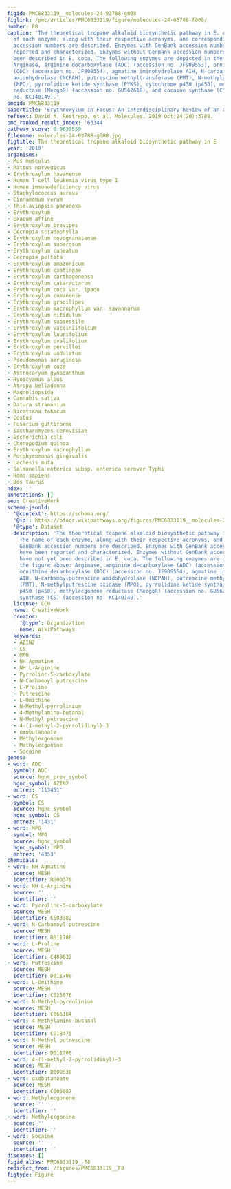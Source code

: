 ```yaml
---
figid: PMC6833119__molecules-24-03788-g008
figlink: /pmc/articles/PMC6833119/figure/molecules-24-03788-f008/
number: F8
caption: 'The theoretical tropane alkaloid biosynthetic pathway in E. coca. The name
  of each enzyme, along with their respective acronyms, and corresponding GenBank
  accession numbers are described. Enzymes with GenBank accession numbers have been
  reported and characterized. Enzymes without GenBank accession numbers have not yet
  been described in E. coca. The following enzymes are depicted in the figure above:
  Arginase, arginine decarboxylase (ADC) (accession no. JF909553), ornithine decarboxylase
  (ODC) (accession no. JF909554), agmatine iminohydrolase AIH, N-carbamoylputrescine
  amidohydrolase (NCPAH), putrescine methyltransferase (PMT), N-methylputrescine oxidase
  (MPO), pyrrolidine ketide synthase (PYKS), cytochrome p450 (p450), methylecgonone
  reductase (MecgoR) (accession no. GU562618), and cocaine synthase (CS) (accession
  no. KC140149).'
pmcid: PMC6833119
papertitle: 'Erythroxylum in Focus: An Interdisciplinary Review of an Overlooked Genus.'
reftext: David A. Restrepo, et al. Molecules. 2019 Oct;24(20):3788.
pmc_ranked_result_index: '63344'
pathway_score: 0.9639559
filename: molecules-24-03788-g008.jpg
figtitle: The theoretical tropane alkaloid biosynthetic pathway in E
year: '2019'
organisms:
- Mus musculus
- Rattus norvegicus
- Erythroxylum havanense
- Human T-cell leukemia virus type I
- Human immunodeficiency virus
- Staphylococcus aureus
- Cinnamomum verum
- Thielaviopsis paradoxa
- Erythroxylum
- Exacum affine
- Erythroxylum brevipes
- Cecropia sciadophylla
- Erythroxylum novogranatense
- Erythroxylum suberosum
- Erythroxylum cuneatum
- Cecropia peltata
- Erythroxylum amazonicum
- Erythroxylum caatingae
- Erythroxylum carthagenense
- Erythroxylum cataractarum
- Erythroxylum coca var. ipadu
- Erythroxylum cumanense
- Erythroxylum gracilipes
- Erythroxylum macrophyllum var. savannarum
- Erythroxylum nitidulum
- Erythroxylum subsessile
- Erythroxylum vacciniifolium
- Erythroxylum laurifolium
- Erythroxylum ovalifolium
- Erythroxylum pervillei
- Erythroxylum undulatum
- Pseudomonas aeruginosa
- Erythroxylum coca
- Astrocaryum gynacanthum
- Hyoscyamus albus
- Atropa belladonna
- Magnoliopsida
- Cannabis sativa
- Datura stramonium
- Nicotiana tabacum
- Costus
- Fusarium guttiforme
- Saccharomyces cerevisiae
- Escherichia coli
- Chenopodium quinoa
- Erythroxylum macrophyllum
- Porphyromonas gingivalis
- Lachesis muta
- Salmonella enterica subsp. enterica serovar Typhi
- Homo sapiens
- Bos taurus
ndex: ''
annotations: []
seo: CreativeWork
schema-jsonld:
  '@context': https://schema.org/
  '@id': https://pfocr.wikipathways.org/figures/PMC6833119__molecules-24-03788-g008.html
  '@type': Dataset
  description: 'The theoretical tropane alkaloid biosynthetic pathway in E. coca.
    The name of each enzyme, along with their respective acronyms, and corresponding
    GenBank accession numbers are described. Enzymes with GenBank accession numbers
    have been reported and characterized. Enzymes without GenBank accession numbers
    have not yet been described in E. coca. The following enzymes are depicted in
    the figure above: Arginase, arginine decarboxylase (ADC) (accession no. JF909553),
    ornithine decarboxylase (ODC) (accession no. JF909554), agmatine iminohydrolase
    AIH, N-carbamoylputrescine amidohydrolase (NCPAH), putrescine methyltransferase
    (PMT), N-methylputrescine oxidase (MPO), pyrrolidine ketide synthase (PYKS), cytochrome
    p450 (p450), methylecgonone reductase (MecgoR) (accession no. GU562618), and cocaine
    synthase (CS) (accession no. KC140149).'
  license: CC0
  name: CreativeWork
  creator:
    '@type': Organization
    name: WikiPathways
  keywords:
  - AZIN2
  - CS
  - MPO
  - NH Agmatine
  - NH L-Arginine
  - Pyrrolinc-5-carboxylate
  - N-Carbamoyl putrescine
  - L-Proline
  - Putrescine
  - L-Omithine
  - N-Methyl-pyrrolinium
  - 4-Methylamino-butanal
  - N-Methyl putrescine
  - 4-(1-methyl-2-pyrrolidinyl)-3
  - oxobutanoate
  - Methylecgonone
  - Methylecgonine
  - Socaine
genes:
- word: ADC
  symbol: ADC
  source: hgnc_prev_symbol
  hgnc_symbol: AZIN2
  entrez: '113451'
- word: CS
  symbol: CS
  source: hgnc_symbol
  hgnc_symbol: CS
  entrez: '1431'
- word: MPO
  symbol: MPO
  source: hgnc_symbol
  hgnc_symbol: MPO
  entrez: '4353'
chemicals:
- word: NH Agmatine
  source: MESH
  identifier: D000376
- word: NH L-Arginine
  source: ''
  identifier: ''
- word: Pyrrolinc-5-carboxylate
  source: MESH
  identifier: C503382
- word: N-Carbamoyl putrescine
  source: MESH
  identifier: D011700
- word: L-Proline
  source: MESH
  identifier: C489032
- word: Putrescine
  source: MESH
  identifier: D011700
- word: L-Omithine
  source: MESH
  identifier: C025076
- word: N-Methyl-pyrrolinium
  source: MESH
  identifier: C066184
- word: 4-Methylamino-butanal
  source: MESH
  identifier: C018475
- word: N-Methyl putrescine
  source: MESH
  identifier: D011700
- word: 4-(1-methyl-2-pyrrolidinyl)-3
  source: MESH
  identifier: D009538
- word: oxobutanoate
  source: MESH
  identifier: C005087
- word: Methylecgonone
  source: ''
  identifier: ''
- word: Methylecgonine
  source: ''
  identifier: ''
- word: Socaine
  source: ''
  identifier: ''
diseases: []
figid_alias: PMC6833119__F8
redirect_from: /figures/PMC6833119__F8
figtype: Figure
---
```

